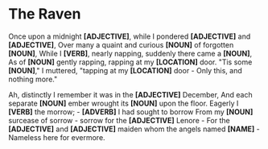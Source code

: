 # The Raven

Once upon a midnight **[ADJECTIVE]**, while I pondered **[ADJECTIVE]** and **[ADJECTIVE]**,
Over many a quaint and curious **[NOUN]** of forgotten **[NOUN]**,
While I **[VERB]**, nearly napping, suddenly there came a **[NOUN]**,
As of **[NOUN]** gently rapping, rapping at my **[LOCATION]** door.
"Tis some **[NOUN]**," I muttered, "tapping at my **[LOCATION]** door -
Only this, and nothing more."

Ah, distinctly I remember it was in the **[ADJECTIVE]** December,
And each separate **[NOUN]** ember wrought its **[NOUN]** upon the floor.
Eagerly I **[VERB]** the morrow; - **[ADVERB]** I had sought to borrow
From my **[NOUN]** surcease of sorrow - sorrow for the **[ADJECTIVE]** Lenore -
For the **[ADJECTIVE]** and **[ADJECTIVE]** maiden whom the angels named **[NAME]** -
Nameless here for evermore.
